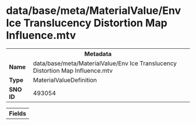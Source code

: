 <h1>data/base/meta/MaterialValue/Env Ice Translucency Distortion Map Influence.mtv</h1><table><tr><th colspan="100%">Metadata</th></tr><tr><td><b>Name</b></td><td>data/base/meta/MaterialValue/Env Ice Translucency Distortion Map Influence.mtv</td></tr><tr><td><b>Type</b></td><td>MaterialValueDefinition</td></tr><tr><td><b>SNO ID</b></td><td>493054</td></tr></table>

<table><tr><th colspan="100%">Fields</th></tr></table>

